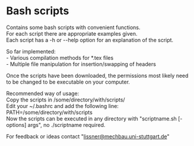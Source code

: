 # Bash scripts

Contains some bash scripts with convenient functions.   
For each script there are appropriate examples given.  
Each script has a -h or --help option for an explanation of the script.  

So far implemented:  
    - Various compilation methods for *.tex files  
    - Multiple file manipulation for insertion/swapping of headers  

Once the scripts have been downloaded, the permissions most likely need to be changed to be executable on your computer.

Recommended way of usage:  
 Copy the scripts in /some/directory/with/scripts/  
 Edit your ~/.bashrc and add the following line:  
 PATH=/some/directory/with/scripts    
 Now the scripts can be executed in any directory with "scriptname.sh [-options] args", no ./scriptname required.
 
 
For feedback or ideas contact "lissner@mechbau.uni-stuttgart.de"